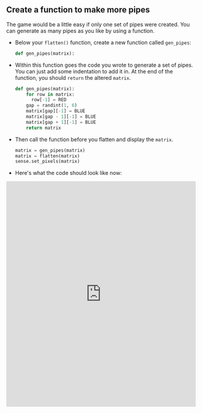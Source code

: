 ## Create a function to make more pipes

The game would be a little easy if only one set of pipes were created. You can generate as many pipes as you like by using a function.

- Below your `flatten()` function, create a new function called `gen_pipes`:

	```python
	def gen_pipes(matrix):
	```

- Within this function goes the code you wrote to generate a set of pipes. You can just add some indentation to add it in. At the end of the function, you should `return` the altered `matrix`.
  ```python
  def gen_pipes(matrix):
	  for row in matrix:
		row[-1] = RED
	  gap = randint(1, 6)
	  matrix[gap][-1] = BLUE
	  matrix[gap - 1][-1] = BLUE
	  matrix[gap + 1][-1] = BLUE
	  return matrix
  ```

- Then call the function before you flatten and display the `matrix`.

	```python
	matrix = gen_pipes(matrix)
	matrix = flatten(matrix)
	sense.set_pixels(matrix)
	```

- Here's what the code should look like now:

<iframe src="https://trinket.io/embed/python/f77f1ddd0e" width="100%" height="600" frameborder="0" marginwidth="0" marginheight="0" allowfullscreen></iframe>


